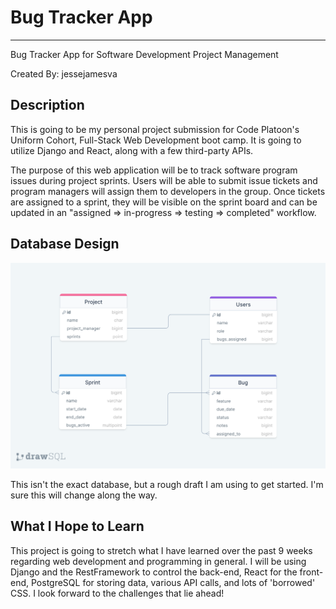 # Bug Tracker App
---
Bug Tracker App for Software Development Project Management

Created By: jessejamesva

## Description
This is going to be my personal project submission for Code Platoon's Uniform Cohort, Full-Stack Web Development boot camp. It is going to utilize Django and React, along with a few third-party APIs. 

The purpose of this web application will be to track software program issues during project sprints. Users will be able to submit issue tickets and program managers will assign them to developers in the group. Once tickets are assigned to a sprint, they will be visible on the sprint board and can be updated in an "assigned => in-progress => testing => completed" workflow. 

## Database Design
![DB with SQLDraw](bug_trackerV1.png) 

This isn't the exact database, but a rough draft I am using to get started. I'm sure this will change along the way. 

## What I Hope to Learn
This project is going to stretch what I have learned over the past 9 weeks regarding web development and programming in general. I will be using Django and the RestFramework to control the back-end, React for the front-end, PostgreSQL for storing data, various API calls, and lots of 'borrowed' CSS. I look forward to the challenges that lie ahead!
